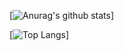 [![Anurag's github stats](https://github-readme-stats.vercel.app/api?username=itamardenkberg)]

[![Top Langs](https://github-readme-stats.vercel.app/api/top-langs/?username=itamardenkberg)]

